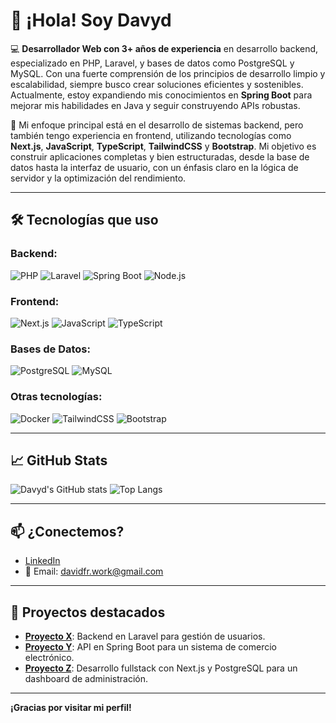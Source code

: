 # 👋 ¡Hola! Soy Davyd

💻 **Desarrollador Web con 3+ años de experiencia** en desarrollo backend, especializado en PHP, Laravel, y bases de datos como PostgreSQL y MySQL. Con una fuerte comprensión de los principios de desarrollo limpio y escalabilidad, siempre busco crear soluciones eficientes y sostenibles. Actualmente, estoy expandiendo mis conocimientos en **Spring Boot** para mejorar mis habilidades en Java y seguir construyendo APIs robustas.

🚀 Mi enfoque principal está en el desarrollo de sistemas backend, pero también tengo experiencia en frontend, utilizando tecnologías como **Next.js**, **JavaScript**, **TypeScript**, **TailwindCSS** y **Bootstrap**. Mi objetivo es construir aplicaciones completas y bien estructuradas, desde la base de datos hasta la interfaz de usuario, con un énfasis claro en la lógica de servidor y la optimización del rendimiento.

---

## 🛠️ Tecnologías que uso

### Backend:
![PHP](https://img.shields.io/badge/-PHP-777BB4?style=flat&logo=php&logoColor=white)
![Laravel](https://img.shields.io/badge/-Laravel-FF2D20?style=flat&logo=laravel&logoColor=white)
![Spring Boot](https://img.shields.io/badge/-Spring%20Boot-6DB33F?style=flat&logo=spring-boot&logoColor=white)
![Node.js](https://img.shields.io/badge/-Node.js-339933?style=flat&logo=node.js&logoColor=white)

### Frontend:
![Next.js](https://img.shields.io/badge/-Next.js-000?style=flat&logo=next.js)
![JavaScript](https://img.shields.io/badge/-JavaScript-F7DF1E?style=flat&logo=javascript&logoColor=black)
![TypeScript](https://img.shields.io/badge/-TypeScript-3178C6?style=flat&logo=typescript&logoColor=white)

### Bases de Datos:
![PostgreSQL](https://img.shields.io/badge/-PostgreSQL-336791?style=flat&logo=postgresql&logoColor=white)
![MySQL](https://img.shields.io/badge/-MySQL-4479A1?style=flat&logo=mysql&logoColor=white)

### Otras tecnologías:
![Docker](https://img.shields.io/badge/-Docker-2496ED?style=flat&logo=docker&logoColor=white)
![TailwindCSS](https://img.shields.io/badge/-TailwindCSS-06B6D4?style=flat&logo=tailwind-css&logoColor=white)
![Bootstrap](https://img.shields.io/badge/-Bootstrap-563D7C?style=flat&logo=bootstrap&logoColor=white)

---

## 📈 GitHub Stats

![Davyd's GitHub stats](https://github-readme-stats.vercel.app/api?username=itssDavyd&show_icons=true&theme=radical)
![Top Langs](https://github-readme-stats.vercel.app/api/top-langs/?username=itssDavyd&layout=compact&theme=radical)

---

## 📫 ¿Conectemos?

- [LinkedIn]([https://linkedin.com/in/pepito](https://www.linkedin.com/in/davidfernandezroman/))
- 📧 Email: davidfr.work@gmail.com

---

## 🚀 Proyectos destacados

- **[Proyecto X](https://github.com/itssDavyd/proyecto-x)**: Backend en Laravel para gestión de usuarios.
- **[Proyecto Y](https://github.com/itssDavyd/proyecto-y)**: API en Spring Boot para un sistema de comercio electrónico.
- **[Proyecto Z](https://github.com/itssDavyd/proyecto-z)**: Desarrollo fullstack con Next.js y PostgreSQL para un dashboard de administración.

---

**¡Gracias por visitar mi perfil!**
